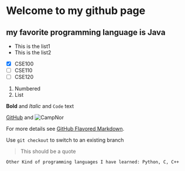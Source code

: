# Welcome to my github page
## my favorite programming language is Java

- This is the list1
- This is the list2

- [x] CSE100
- [ ] CSE110
- [ ] CSE120
1. Numbered
2. List

**Bold** and _Italic_ and `Code` text

[GitHub](http://github.com) and ![CampNor](https://www.google.com/search?q=barcelona&sxsrf=ALeKk01ER3fb1KBYV2k7iYb98AjsC3Hsag:1610162001697&source=lnms&tbm=isch&sa=X&ved=2ahUKEwj39JDx8I3uAhVGLKwKHZYGCQQQ_AUoAXoECBUQAw&biw=1500&bih=858&dpr=2#imgrc=LVo4M8rbrtNwYM)


For more details see [GitHub Flavored Markdown](https://guides.github.com/features/mastering-markdown/).

Use `git checkout` to switch to an existing branch
>This should be a quote
```
Other Kind of programming languages I have learned: Python, C, C++

